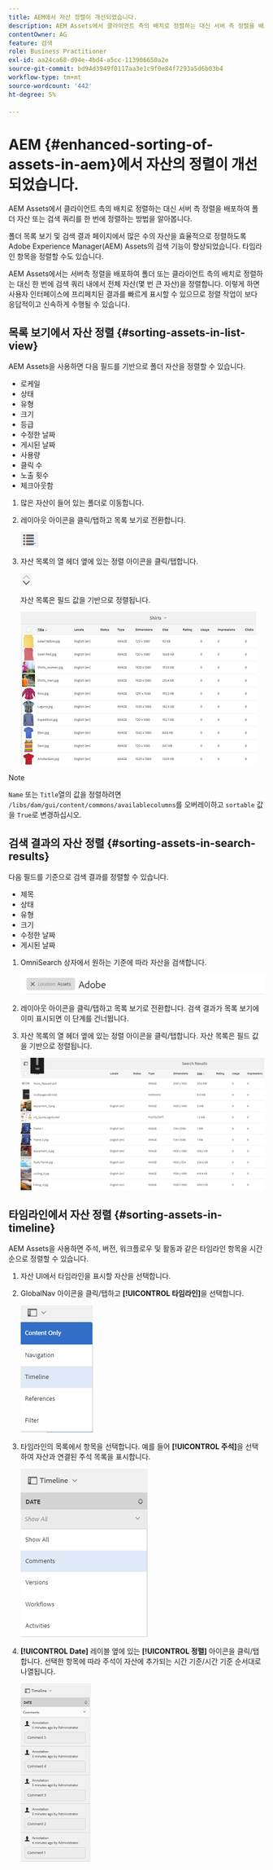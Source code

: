 ```yaml
---
title: AEM에서 자산 정렬이 개선되었습니다.
description: AEM Assets에서 클라이언트 측의 배치로 정렬하는 대신 서버 측 정렬을 배포하여 폴더 자산 또는 검색 쿼리를 한 번에 정렬하는 방법을 알아봅니다.
contentOwner: AG
feature: 검색
role: Business Practitioner
exl-id: aa24ca68-d94e-4bd4-a5cc-113906650a2e
source-git-commit: bd94d3949f0117aa3e1c9f0e84f7293a5d6b03b4
workflow-type: tm+mt
source-wordcount: '442'
ht-degree: 5%

---
```


# AEM {#enhanced-sorting-of-assets-in-aem}에서 자산의 정렬이 개선되었습니다.

AEM Assets에서 클라이언트 측의 배치로 정렬하는 대신 서버 측 정렬을 배포하여 폴더 자산 또는 검색 쿼리를 한 번에 정렬하는 방법을 알아봅니다.

폴더 목록 보기 및 검색 결과 페이지에서 많은 수의 자산을 효율적으로 정렬하도록 Adobe Experience Manager(AEM) Assets의 검색 기능이 향상되었습니다. 타임라인 항목을 정렬할 수도 있습니다.

AEM Assets에서는 서버측 정렬을 배포하여 폴더 또는 클라이언트 측의 배치로 정렬하는 대신 한 번에 검색 쿼리 내에서 전체 자산(몇 번 큰 자산)을 정렬합니다. 이렇게 하면 사용자 인터페이스에 프리페치된 결과를 빠르게 표시할 수 있으므로 정렬 작업이 보다 응답적이고 신속하게 수행될 수 있습니다.

## 목록 보기에서 자산 정렬 {#sorting-assets-in-list-view}

AEM Assets을 사용하면 다음 필드를 기반으로 폴더 자산을 정렬할 수 있습니다.

* 로케일
* 상태
* 유형
* 크기
* 등급
* 수정한 날짜
* 게시된 날짜
* 사용량
* 클릭 수
* 노출 횟수
* 체크아웃함

1. 많은 자산이 들어 있는 폴더로 이동합니다.
1. 레이아웃 아이콘을 클릭/탭하고 목록 보기로 전환합니다.

   ![chlimage_1-394](assets/chlimage_1-394.png)

1. 자산 목록의 열 헤더 옆에 있는 정렬 아이콘을 클릭/탭합니다.

   ![chlimage_1-395](assets/chlimage_1-395.png)

   자산 목록은 필드 값을 기반으로 정렬됩니다.

   ![chlimage_1-396](assets/chlimage_1-396.png)

>[!NOTE]
>
>`Name` 또는 `Title`열의 값을 정렬하려면 `/libs/dam/gui/content/commons/availablecolumns`를 오버레이하고 `sortable` 값을 `True`로 변경하십시오.

## 검색 결과의 자산 정렬 {#sorting-assets-in-search-results}

다음 필드를 기준으로 검색 결과를 정렬할 수 있습니다.

* 제목
* 상태
* 유형
* 크기
* 수정한 날짜
* 게시된 날짜

1. OmniSearch 상자에서 원하는 기준에 따라 자산을 검색합니다.

   ![chlimage_1-397](assets/chlimage_1-397.png)

1. 레이아웃 아이콘을 클릭/탭하고 목록 보기로 전환합니다. 검색 결과가 목록 보기에 이미 표시되면 이 단계를 건너뜁니다.
1. 자산 목록의 열 헤더 옆에 있는 정렬 아이콘을 클릭/탭합니다. 자산 목록은 필드 값을 기반으로 정렬됩니다.

   ![chlimage_1-398](assets/chlimage_1-398.png)

## 타임라인에서 자산 정렬 {#sorting-assets-in-timeline}

AEM Assets을 사용하면 주석, 버전, 워크플로우 및 활동과 같은 타임라인 항목을 시간순으로 정렬할 수 있습니다.

1. 자산 UI에서 타임라인을 표시할 자산을 선택합니다.
1. GlobalNav 아이콘을 클릭/탭하고 **[!UICONTROL 타임라인]**&#x200B;을 선택합니다.

   ![chlimage_1-399](assets/chlimage_1-399.png)

1. 타임라인의 목록에서 항목을 선택합니다. 예를 들어 **[!UICONTROL 주석]**&#x200B;을 선택하여 자산과 연결된 주석 목록을 표시합니다.

   ![chlimage_1-400](assets/chlimage_1-400.png)

1. **[!UICONTROL Date]** 레이블 옆에 있는 **[!UICONTROL 정렬]** 아이콘을 클릭/탭합니다. 선택한 항목에 따라 주석이 자산에 추가되는 시간 기준/시간 기준 순서대로 나열됩니다.

   ![chlimage_1-401](assets/chlimage_1-401.png)
